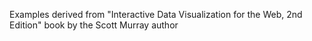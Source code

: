 Examples derived from "Interactive Data Visualization for the Web, 2nd Edition" book by the Scott Murray author
